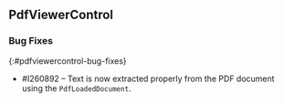 ## PdfViewerControl

### Bug Fixes
{:#pdfviewercontrol-bug-fixes} 

* \#I260892 – Text is now extracted properly from the PDF document using the `PdfLoadedDocument`.
